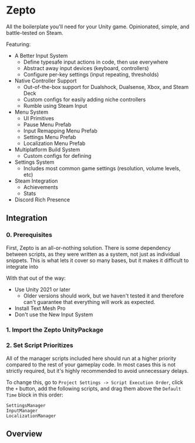 # Zepto
All the boilerplate you'll need for your Unity game. Opinionated, simple, and battle-tested on Steam.

Featuring:
* A Better Input System
    * Define typesafe input actions in code, then use everywhere
    * Abstract away input devices (keyboard, controllers)
    * Configure per-key settings (input repeating, thresholds)
* Native Controller Support
    * Out-of-the-box support for Dualshock, Dualsense, Xbox, and Steam Deck
    * Custom configs for easily adding niche controllers
    * Rumble using Steam Input
* Menu System
    * UI Primitives
    * Pause Menu Prefab
    * Input Remapping Menu Prefab
    * Settings Menu Prefab
    * Localization Menu Prefab
* Multiplatform Build System
    * Custom configs for defining 
* Settings System
    * Includes most common game settings (resolution, volume levels, etc)
* Steam Integration
    * Achievements
    * Stats
* Discord Rich Presence

## Integration

### 0. Prerequisites

First, Zepto is an all-or-nothing solution. There is some dependency between scripts, as they were written as a system, not just as individual snippets. This is what lets it cover so many bases, but it makes it difficult to integrate into

With that out of the way:
* Use Unity 2021 or later
    * Older versions should work, but we haven't tested it and therefore can't guarantee that everything will work as expected.
* Install Text Mesh Pro
* Don't use the New Input System

### 1. Import the Zepto UnityPackage

### 2. Set Script Prioritizes

All of the manager scripts included here should run at a higher priority compared to the rest of your gameplay code. In most cases this is not strictly required, but it's highly recommended to avoid unnecessary delays.

To change this, go to `Project Settings -> Script Execution Order`, click the `+` button, add the following scripts, and drag them above the `Default Time` block in this order:

```
SettingsManager
InputManager
LocalizationManager
```

## Overview